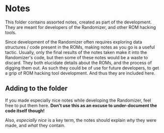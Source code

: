 # Notes

This folder contains assorted notes, created as part of the development. They are meant for developers of the Randomizer, and other ROM hacking tools. 

Since development of the Randomizer often requires exploring data structures / code present in the ROMs, making notes as you go is a useful tactic. Usually, only the final results of the notes taken make it into the Randomizer's code, but then some of these notes would be a waste to discard. They both elucidate details about the ROMs, and the process of digging them out. As such they could be of use for future developers, to get a grip of ROM hacking tool development. And thus they are included here. 

## Adding to the folder

If you made especially nice notes while developing the Randomizer, feel free to put them here. **Don't use this as an excuse to under-document the code itself though!** 

Also, *especially nice* is a key term, the notes should explain *why* they were made, and *what* they contain.  